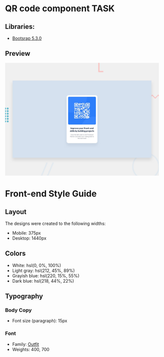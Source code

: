 # QR code component TASK

## Libraries:
- [Bootsrap 5.3.0](https://getbootstrap.com/docs/5.3/getting-started/introduction/)

## Preview

![Desktop preview](https://github.com/jjsimps0n/FrontEnd-QRCodeComponent/blob/main/Task/desktop-preview.jpg?raw=true)

# Front-end Style Guide

## Layout

The designs were created to the following widths:

- Mobile: 375px
- Desktop: 1440px

## Colors

- White: hsl(0, 0%, 100%)
- Light gray: hsl(212, 45%, 89%)
- Grayish blue: hsl(220, 15%, 55%)
- Dark blue: hsl(218, 44%, 22%)

## Typography

### Body Copy

- Font size (paragraph): 15px

### Font

- Family: [Outfit](https://fonts.google.com/specimen/Outfit)
- Weights: 400, 700